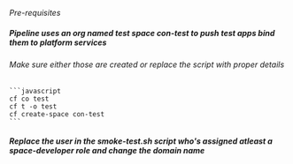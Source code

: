 *Pre-requisites*


##### Pipeline uses an org named **test** space **con-test** to push test apps bind them to platform services
###### Make sure either those are created or replace the script with proper details
	```javascript
	cf co test
	cf t -o test
	cf create-space con-test
	```

##### Replace the user in the smoke-test.sh script who's assigned atleast a space-developer role and change the domain name

